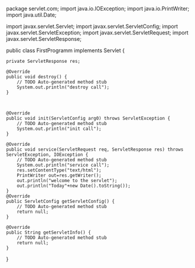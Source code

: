 package servlet.com;
import java.io.IOException;
import java.io.PrintWriter;
import java.util.Date;

import javax.servlet.Servlet;
import javax.servlet.ServletConfig;
import javax.servlet.ServletException;
import javax.servlet.ServletRequest;
import javax.servlet.ServletResponse;

public class FirstProgramm implements Servlet {

	private ServletResponse res;

	@Override
	public void destroy() {
		// TODO Auto-generated method stub
		System.out.println("destroy call");
	}

	

	@Override
	public void init(ServletConfig arg0) throws ServletException {
		// TODO Auto-generated method stub
		System.out.println("init call");
	}

	@Override
	public void service(ServletRequest req, ServletResponse res) throws ServletException, IOException {
		// TODO Auto-generated method stub
		System.out.println("service call");
		res.setContentType("text/html");
		PrintWriter out=res.getWriter();
		out.println("welcome to the servlet");
		out.println("Today"+new Date().toString());
	}
	@Override
	public ServletConfig getServletConfig() {
		// TODO Auto-generated method stub
		return null;
	}

	@Override
	public String getServletInfo() {
		// TODO Auto-generated method stub
		return null;
	}
	
}

	

